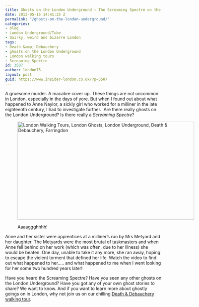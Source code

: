 ```yaml
---
title: Ghosts on the London Underground – The Screaming Spectre on the London Underground
date: 2013-05-15 14:41:25 Z
permalink: "/ghosts-on-the-london-underground/"
categories:
- blog
- London Underground/Tube
- Quirky, weird and bizarre London
tags:
- Death &amp; Debauchery
- ghosts on the London Underground
- London walking tours
- Screaming Spectre
id: 3507
author: london75
layout: post
guid: https://www.insider-london.co.uk/?p=3507
---
```


A gruesome murder. A macabre cover up. These things are not uncommon in London, especially in the days of yore. But when I found out about what happened to Anne Naylor, a sickly girl who worked for a milliner in the late eighteenth century, I had to investigate further.  Are there really ghosts on the London Underground? Is there really a _Screaming Spectre_?<figure id="attachment_3509" style="width: 569px" class="wp-caption alignnone">

<a href="/ghosts-on-the-london-underground/" rel="attachment wp-att-3509"><img class="size-full wp-image-3509" alt="London Walking Tours, London Ghosts, London Underground, Death & Debauchery, Farringdon" src="/wp-content/uploads/2012/12/Farringdon.jpg" width="569" height="315" /></a><figcaption class="wp-caption-text">Aaaaggghhhh!</figcaption></figure>

Anne and her sister were apprentices at a milliner’s run by Mrs Metyard and her daughter. The Metyards were the most brutal of taskmasters and when Anne fell behind on her work (which was often, due to her illness) she would be beaten. One day, unable to take it any more, she ran away, hoping to escape the violent torment that defined her life. Watch the video to find out what happened to her&#8230;.. and what happened to me when I went looking for her some two hundred years later!



Have you heard the Screaming Spectre? Have you seen any other ghosts on the London Underground? Have you got any of your own ghost stories to share? We want to know. And if you want to learn more about ghostly goings on in London, why not join us on our chilling [Death & Debauchery walking tour](https://www.insider-london.co.uk/weird-london-murders-walking-tours/).
